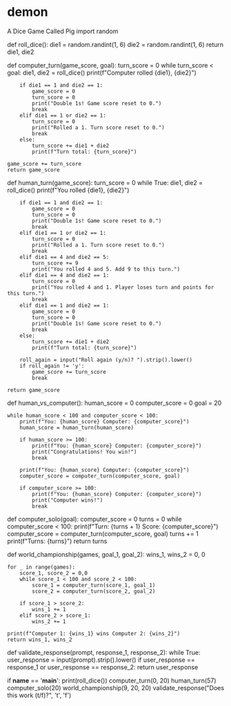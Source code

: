 # demon
A Dice Game Called Pig
import random

def roll_dice():
    die1 = random.randint(1, 6)
    die2 = random.randint(1, 6)
    return die1, die2

def computer_turn(game_score, goal):
    turn_score = 0
    while turn_score < goal:
        die1, die2 = roll_dice()
        print(f"Computer rolled {die1}, {die2}")

        if die1 == 1 and die2 == 1:
            game_score = 0
            turn_score = 0
            print("Double 1s! Game score reset to 0.")
            break
        elif die1 == 1 or die2 == 1:
            turn_score = 0
            print("Rolled a 1. Turn score reset to 0.")
            break
        else:
            turn_score += die1 + die2
            print(f"Turn total: {turn_score}")

    game_score += turn_score
    return game_score

def human_turn(game_score):
    turn_score = 0
    while True:
        die1, die2 = roll_dice()
        print(f"You rolled {die1}, {die2}")

        if die1 == 1 and die2 == 1:
            game_score = 0
            turn_score = 0
            print("Double 1s! Game score reset to 0.")
            break
        elif die1 == 1 or die2 == 1:
            turn_score = 0
            print("Rolled a 1. Turn score reset to 0.")
            break
        elif die1 == 4 and die2 == 5:
            turn_score += 9
            print("You rolled 4 and 5. Add 9 to this turn.")
        elif die1 == 4 and die2 == 1:
            turn_score = 0
            print("You rolled 4 and 1. Player loses turn and points for this turn.")
            break
        elif die1 == 1 and die2 == 1:
            game_score = 0
            turn_score = 0
            print("Double 1s! Game score reset to 0.")
            break
        else:
            turn_score += die1 + die2
            print(f"Turn total: {turn_score}")

        roll_again = input("Roll again (y/n)? ").strip().lower()
        if roll_again != 'y':
            game_score += turn_score
            break

    return game_score

def human_vs_computer():
    human_score = 0
    computer_score = 0
    goal = 20

    while human_score < 100 and computer_score < 100:
        print(f"You: {human_score} Computer: {computer_score}")
        human_score = human_turn(human_score)

        if human_score >= 100:
            print(f"You: {human_score} Computer: {computer_score}")
            print("Congratulations! You win!")
            break

        print(f"You: {human_score} Computer: {computer_score}")
        computer_score = computer_turn(computer_score, goal)

        if computer_score >= 100:
            print(f"You: {human_score} Computer: {computer_score}")
            print("Computer wins!")
            break

def computer_solo(goal):
    computer_score = 0
    turns = 0
    while computer_score < 100:
        print(f"Turn: {turns + 1} Score: {computer_score}")
        computer_score = computer_turn(computer_score, goal)
        turns += 1
    print(f"Turns: {turns}")
    return turns
    
def world_championship(games, goal_1, goal_2):
    wins_1, wins_2 = 0, 0

    for _ in range(games):
        score_1, score_2 = 0,0
        while score_1 < 100 and score_2 < 100:
            score_1 = computer_turn(score_1, goal_1)
            score_2 = computer_turn(score_2, goal_2)

        if score_1 > score_2:
            wins_1 += 1
        elif score_2 > score_1:
            wins_2 += 1

    print(f"Computer 1: {wins_1} wins Computer 2: {wins_2}")
    return wins_1, wins_2
    
def validate_response(prompt, response_1, response_2):
    while True:
        user_response = input(prompt).strip().lower()
        if user_response == response_1 or user_response == response_2:
            return user_response

if __name__ == '__main__':
    print(roll_dice())
    computer_turn(0, 20)
    human_turn(57)
    computer_solo(20)
    world_championship(9, 20, 20)
    validate_response("Does this work (t/f)?", 't', 'f')
